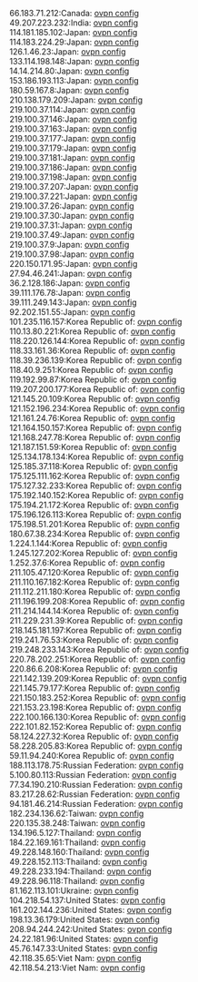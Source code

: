 66.183.71.212:Canada: [ovpn config](vpn/66_183_71_212.ovpn)  
49.207.223.232:India: [ovpn config](vpn/49_207_223_232.ovpn)  
114.181.185.102:Japan: [ovpn config](vpn/114_181_185_102.ovpn)  
114.183.224.29:Japan: [ovpn config](vpn/114_183_224_29.ovpn)  
126.1.46.23:Japan: [ovpn config](vpn/126_1_46_23.ovpn)  
133.114.198.148:Japan: [ovpn config](vpn/133_114_198_148.ovpn)  
14.14.214.80:Japan: [ovpn config](vpn/14_14_214_80.ovpn)  
153.186.193.113:Japan: [ovpn config](vpn/153_186_193_113.ovpn)  
180.59.167.8:Japan: [ovpn config](vpn/180_59_167_8.ovpn)  
210.138.179.209:Japan: [ovpn config](vpn/210_138_179_209.ovpn)  
219.100.37.114:Japan: [ovpn config](vpn/219_100_37_114.ovpn)  
219.100.37.146:Japan: [ovpn config](vpn/219_100_37_146.ovpn)  
219.100.37.163:Japan: [ovpn config](vpn/219_100_37_163.ovpn)  
219.100.37.177:Japan: [ovpn config](vpn/219_100_37_177.ovpn)  
219.100.37.179:Japan: [ovpn config](vpn/219_100_37_179.ovpn)  
219.100.37.181:Japan: [ovpn config](vpn/219_100_37_181.ovpn)  
219.100.37.186:Japan: [ovpn config](vpn/219_100_37_186.ovpn)  
219.100.37.198:Japan: [ovpn config](vpn/219_100_37_198.ovpn)  
219.100.37.207:Japan: [ovpn config](vpn/219_100_37_207.ovpn)  
219.100.37.221:Japan: [ovpn config](vpn/219_100_37_221.ovpn)  
219.100.37.26:Japan: [ovpn config](vpn/219_100_37_26.ovpn)  
219.100.37.30:Japan: [ovpn config](vpn/219_100_37_30.ovpn)  
219.100.37.31:Japan: [ovpn config](vpn/219_100_37_31.ovpn)  
219.100.37.49:Japan: [ovpn config](vpn/219_100_37_49.ovpn)  
219.100.37.9:Japan: [ovpn config](vpn/219_100_37_9.ovpn)  
219.100.37.98:Japan: [ovpn config](vpn/219_100_37_98.ovpn)  
220.150.171.95:Japan: [ovpn config](vpn/220_150_171_95.ovpn)  
27.94.46.241:Japan: [ovpn config](vpn/27_94_46_241.ovpn)  
36.2.128.186:Japan: [ovpn config](vpn/36_2_128_186.ovpn)  
39.111.176.78:Japan: [ovpn config](vpn/39_111_176_78.ovpn)  
39.111.249.143:Japan: [ovpn config](vpn/39_111_249_143.ovpn)  
92.202.151.55:Japan: [ovpn config](vpn/92_202_151_55.ovpn)  
101.235.116.157:Korea Republic of: [ovpn config](vpn/101_235_116_157.ovpn)  
110.13.80.221:Korea Republic of: [ovpn config](vpn/110_13_80_221.ovpn)  
118.220.126.144:Korea Republic of: [ovpn config](vpn/118_220_126_144.ovpn)  
118.33.161.36:Korea Republic of: [ovpn config](vpn/118_33_161_36.ovpn)  
118.39.236.139:Korea Republic of: [ovpn config](vpn/118_39_236_139.ovpn)  
118.40.9.251:Korea Republic of: [ovpn config](vpn/118_40_9_251.ovpn)  
119.192.99.87:Korea Republic of: [ovpn config](vpn/119_192_99_87.ovpn)  
119.207.200.177:Korea Republic of: [ovpn config](vpn/119_207_200_177.ovpn)  
121.145.20.109:Korea Republic of: [ovpn config](vpn/121_145_20_109.ovpn)  
121.152.196.234:Korea Republic of: [ovpn config](vpn/121_152_196_234.ovpn)  
121.161.24.76:Korea Republic of: [ovpn config](vpn/121_161_24_76.ovpn)  
121.164.150.157:Korea Republic of: [ovpn config](vpn/121_164_150_157.ovpn)  
121.168.247.78:Korea Republic of: [ovpn config](vpn/121_168_247_78.ovpn)  
121.187.151.59:Korea Republic of: [ovpn config](vpn/121_187_151_59.ovpn)  
125.134.178.134:Korea Republic of: [ovpn config](vpn/125_134_178_134.ovpn)  
125.185.37.118:Korea Republic of: [ovpn config](vpn/125_185_37_118.ovpn)  
175.125.111.162:Korea Republic of: [ovpn config](vpn/175_125_111_162.ovpn)  
175.127.32.233:Korea Republic of: [ovpn config](vpn/175_127_32_233.ovpn)  
175.192.140.152:Korea Republic of: [ovpn config](vpn/175_192_140_152.ovpn)  
175.194.21.172:Korea Republic of: [ovpn config](vpn/175_194_21_172.ovpn)  
175.196.126.113:Korea Republic of: [ovpn config](vpn/175_196_126_113.ovpn)  
175.198.51.201:Korea Republic of: [ovpn config](vpn/175_198_51_201.ovpn)  
180.67.38.234:Korea Republic of: [ovpn config](vpn/180_67_38_234.ovpn)  
1.224.1.144:Korea Republic of: [ovpn config](vpn/1_224_1_144.ovpn)  
1.245.127.202:Korea Republic of: [ovpn config](vpn/1_245_127_202.ovpn)  
1.252.37.6:Korea Republic of: [ovpn config](vpn/1_252_37_6.ovpn)  
211.105.47.120:Korea Republic of: [ovpn config](vpn/211_105_47_120.ovpn)  
211.110.167.182:Korea Republic of: [ovpn config](vpn/211_110_167_182.ovpn)  
211.112.211.180:Korea Republic of: [ovpn config](vpn/211_112_211_180.ovpn)  
211.196.199.208:Korea Republic of: [ovpn config](vpn/211_196_199_208.ovpn)  
211.214.144.14:Korea Republic of: [ovpn config](vpn/211_214_144_14.ovpn)  
211.229.231.39:Korea Republic of: [ovpn config](vpn/211_229_231_39.ovpn)  
218.145.181.197:Korea Republic of: [ovpn config](vpn/218_145_181_197.ovpn)  
219.241.76.53:Korea Republic of: [ovpn config](vpn/219_241_76_53.ovpn)  
219.248.233.143:Korea Republic of: [ovpn config](vpn/219_248_233_143.ovpn)  
220.78.202.251:Korea Republic of: [ovpn config](vpn/220_78_202_251.ovpn)  
220.86.6.208:Korea Republic of: [ovpn config](vpn/220_86_6_208.ovpn)  
221.142.139.209:Korea Republic of: [ovpn config](vpn/221_142_139_209.ovpn)  
221.145.79.177:Korea Republic of: [ovpn config](vpn/221_145_79_177.ovpn)  
221.150.183.252:Korea Republic of: [ovpn config](vpn/221_150_183_252.ovpn)  
221.153.23.198:Korea Republic of: [ovpn config](vpn/221_153_23_198.ovpn)  
222.100.166.130:Korea Republic of: [ovpn config](vpn/222_100_166_130.ovpn)  
222.101.82.152:Korea Republic of: [ovpn config](vpn/222_101_82_152.ovpn)  
58.124.227.32:Korea Republic of: [ovpn config](vpn/58_124_227_32.ovpn)  
58.228.205.83:Korea Republic of: [ovpn config](vpn/58_228_205_83.ovpn)  
59.11.94.240:Korea Republic of: [ovpn config](vpn/59_11_94_240.ovpn)  
188.113.178.75:Russian Federation: [ovpn config](vpn/188_113_178_75.ovpn)  
5.100.80.113:Russian Federation: [ovpn config](vpn/5_100_80_113.ovpn)  
77.34.190.210:Russian Federation: [ovpn config](vpn/77_34_190_210.ovpn)  
83.217.28.62:Russian Federation: [ovpn config](vpn/83_217_28_62.ovpn)  
94.181.46.214:Russian Federation: [ovpn config](vpn/94_181_46_214.ovpn)  
182.234.136.62:Taiwan: [ovpn config](vpn/182_234_136_62.ovpn)  
220.135.38.248:Taiwan: [ovpn config](vpn/220_135_38_248.ovpn)  
134.196.5.127:Thailand: [ovpn config](vpn/134_196_5_127.ovpn)  
184.22.169.161:Thailand: [ovpn config](vpn/184_22_169_161.ovpn)  
49.228.148.160:Thailand: [ovpn config](vpn/49_228_148_160.ovpn)  
49.228.152.113:Thailand: [ovpn config](vpn/49_228_152_113.ovpn)  
49.228.233.194:Thailand: [ovpn config](vpn/49_228_233_194.ovpn)  
49.228.96.118:Thailand: [ovpn config](vpn/49_228_96_118.ovpn)  
81.162.113.101:Ukraine: [ovpn config](vpn/81_162_113_101.ovpn)  
104.218.54.137:United States: [ovpn config](vpn/104_218_54_137.ovpn)  
161.202.144.236:United States: [ovpn config](vpn/161_202_144_236.ovpn)  
198.13.36.179:United States: [ovpn config](vpn/198_13_36_179.ovpn)  
208.94.244.242:United States: [ovpn config](vpn/208_94_244_242.ovpn)  
24.22.181.96:United States: [ovpn config](vpn/24_22_181_96.ovpn)  
45.76.147.33:United States: [ovpn config](vpn/45_76_147_33.ovpn)  
42.118.35.65:Viet Nam: [ovpn config](vpn/42_118_35_65.ovpn)  
42.118.54.213:Viet Nam: [ovpn config](vpn/42_118_54_213.ovpn)  
